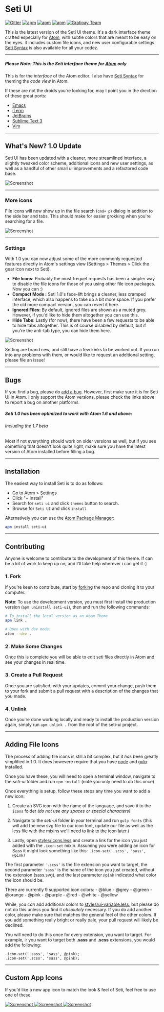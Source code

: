 # Seti UI

[![Gitter](https://img.shields.io/gitter/room/nwjs/nw.js.svg?maxAge=2592000?style=flat-square)](https://gitter.im/jesseweed/seti-ui) [![apm](https://img.shields.io/apm/dm/vim-mode.svg?maxAge=2592000?style=flat-square)](https://atom.io/themes/seti-ui) [![apm](https://img.shields.io/apm/v/vim-mode.svg?maxAge=2592000?style=flat-square)](https://atom.io/themes/seti-ui) [![apm](https://img.shields.io/apm/l/vim-mode.svg?maxAge=2592000?style=flat-square)](https://atom.io/themes/seti-ui) [![Gratipay Team](https://img.shields.io/gratipay/team/shields.svg?maxAge=2592000?style=flat-square)](https://gratipay.com/Atom-Seti-UI/)


This is the latest version of the Seti UI theme. It's a dark interface theme crafted especially for [Atom](http://atom.io), with subtle colors that are meant to be easy on the eyes. It includes custom file icons, and new user configurable settings. [Seti Syntax](https://atom.io/themes/seti-syntax) is also available for all your codez.

-----

##### **Please Note:** This is the Seti interface theme for [Atom](http://atom.io) only

This is for the _interface_ of the Atom editor. I also have [Seti Syntax](https://atom.io/themes/seti-syntax) for theming the _code view_ in Atom.

If these are not the droids you're looking for, may I point you in the drection of these great ports:

+ [Emacs](https://github.com/caisah/seti-theme)
+ [iTerm](https://github.com/willmanduffy/seti-iterm)
+ [JetBrains](https://github.com/zchee/Seti_JetBrains)
+ [Sublime Text 3](https://packagecontrol.io/packages/Seti_UI)
+ [Vim](https://github.com/trusktr/seti.vim)

-----

## What's New? 1.0 Update
Seti UI has been updated with a cleaner, more streamlined interface, a slightly tweaked color scheme, additional icons and new user settings, as well as a handful of other small ui improvements and a refactored code base.

![Screenshot](https://github.com/jesseweed/seti-ui/raw/1.0-beta/screenshot-01.png)

-----

### More icons
File icons will now show up in the file search (`cmd+ p`) dialog in addition to the side bar and tabs. This should make for easier grokking when you're searching for a file.

![Screenshot](https://github.com/jesseweed/seti-ui/raw/1.0-beta/screenshot-02.png)

-----

### Settings
With 1.0 you can now adjust some of the more commonly requested features directly in Atom's settings view (Settings > Themes > Click the gear icon next to Seti).

+ **File Icons:** Probably the most frequet requests has been a simpler way to disable the file icons for those of you using other file icon packages. Now you can :)
+ **Compact Mode :** Seti 1.0's face-lift brings a cleaner, less cramped interface, which also happens to take up a bit more space. If you prefer the old more compact version, you can revert it here.
+ **Ignored Files:** By default, ignored files are shown as a muted grey. However, if you'd like to hide them altogether you can use this.
+ **Hide Tabs:** Lastly (for now), there have been a few requests to be able to hide tabs altogether. This is of course disabled by default, but if you're the anti-tab type, you can hide them here.

![Screenshot](https://github.com/jesseweed/seti-ui/raw/1.0-beta/screenshot-03.png)

Setting are brand new, and still have a few kinks to be worked out. If you run into any problems with them, or would like to request an additional setting, please file an issue!


-----

## Bugs
If you find a bug, please do [add a bug](https://github.com/jesseweed/seti-ui/issues). However, first make sure it is for Seti UI in Atom. I only support the Atom versions, please check the links above to report a bug on another platforms.

##### Seti 1.0 has been optimized to work with Atom 1.6 and above:
###### Including the 1.7 beta
Most if not everything should work on older versions as well, but if you see something that doesn't look quite right, make sure you have the latest version of Atom installed before filling a bug.

-----

## Installation
The easiest way to install Seti is to do as follows:

+ Go to Atom > Settings
+ Click "+ Install"
+ Search for `seti ui` and click `themes` button to search.
+ Browse for `Seti UI` and click `install`

Alternatively you can use the [Atom Package Manager](https://github.com/atom/apm):

```bash
apm install seti-ui
```


-----

## Contributing
Anyone is welcome to contribute to the development of this theme. If can be a lot of work to keep up on, and I'll take help wherever i can get it :)

### 1. Fork
If you're keen to contribute, start by [forking](https://github.com/jesseweed/seti-ui/tree/1.0-beta#fork-destination-box) the repo and cloning it to your computer.

**Note:** To use the development version, you must first install the production version (`apm uninstall seti-ui`), then and run the following commands:

```bash
# To install the local version as an Atom Theme
apm link .

# Open with dev mode:
atom --dev .
```

### 2. Make Some Changes

Once this is complete you will be able to edit seti files directly in Atom and see your changes in real time.

### 3. Create a Pull Request

Once you are satisfied, with your updates, commit your change, push them to your fork and submit a pull request with a description of the changes that you made.

### 4. Unlink

Once you're done working locally and ready to install the production version again, simply run `apm unlink .` from the root of the seti-ui project.


-----

## Adding File Icons
The process of adding file icons is still a bit complex, but it _has_ been greatly simplified in 1.0. It does howevere require that you have [node](https://nodejs.org/en/) and [gulp](https://github.com/gulpjs/gulp/blob/master/docs/getting-started.md) installed.

Once you have these, you will need to open a terminal window, navigate to the _seti-ui_ folder and run `npm install` (note you only need to do this once).

Once everything is setup, follow these steps any time you want to add a new icon:

  1. Create an SVG icon with the name of the language, and save it to the `icons` folder _(do not use any spaces or special characters)_

  2. Navigate to the _seti-ui_ folder in your terminal and run `gulp fonts` (this will add the new svg file to our icon font, update our file as well as the less file with the mixins we'll need to link to the icon later.)

  3. Lastly, open [styles/icons.less](styles/icons.less) and create a link for the icon you just added with the `.icon-set` mixin. Assuming you were adding an icon for Sass it might look something like this: ```.icon-set('.scss', 'sass', @pink)```

  The first parameter `'.scss'` is the file extension you want to target, the second parameter `'sass'` is the name of the icon you just created, without the extension (sass.svg), and the last parameter `@pink` indicated what color the icon should be.

  There are currently 9 supported icon colors:
    - @blue
    - @grey
    - @green
    - @orange
    - @pink
    - @purple
    - @red
    - @white
    - @yellow


  While, you _can_ add additional colors to [styles/ui-variable.less](styles/ui-variable.less), but please do not do this unless you find it _absolutely_ necessary. If you do add another color, please make sure that matches the general feel of the other colors. If you add something really bright or really pale, your pull request will likely be declined.

  You will need to do this once for every extension, you want to target. For example, ir you want to target both **.sass** and **.scss** extensions, you would add the following:

```
.icon-set('.sass', 'sass', @pink);
.icon-set('.scss', 'sass', @pink);
```


-----

## Custom App Icons
If you'd like a new app icon to match the look & feel of Seti, feel free to use one of these:

[ ![Screenshot](https://github.com/jesseweed/seti-syntax/raw/master/_icons/circular/circular-128x128.png) ](https://github.com/jesseweed/seti-syntax/tree/master/_icons/circular)
[ ![Screenshot](https://github.com/jesseweed/seti-syntax/raw/master/_icons/rounded/rounded-128x128.png) ](https://github.com/jesseweed/seti-syntax/tree/master/_icons/rounded/)
[ ![Screenshot](https://github.com/jesseweed/seti-syntax/raw/master/_icons/squared/squared-128x128.png) ](https://github.com/jesseweed/seti-syntax/tree/master/_icons/squared/)
